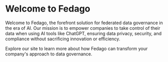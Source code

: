 # Welcome to Fedago

Welcome to Fedago, the forefront solution for federated data governance in the era of AI. Our mission is to empower companies to take control of their data when using AI tools like ChatGPT, ensuring data privacy, security, and compliance without sacrificing innovation or efficiency.

Explore our site to learn more about how Fedago can transform your company's approach to data governance.

